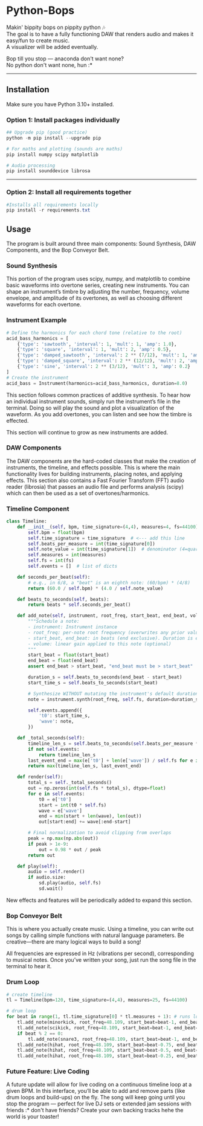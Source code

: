 # Python-Bops

Makin' bippity bops on pippity python 🎶  
The goal is to have a fully functioning DAW that renders audio and makes it easy/fun to create music.  
A visualizer will be added eventually.  

Bop till you stop — anaconda don't want none?  
No python don't want none, hun :*  

---

## Installation

Make sure you have Python 3.10+ installed.

### Option 1: Install packages individually

```powershell
## Upgrade pip (good practice)
python -m pip install --upgrade pip

# For maths and plotting (sounds are maths)
pip install numpy scipy matplotlib

# Audio processing
pip install sounddevice librosa
```
---

### Option 2: Install all requirements together
```powershell
#Installs all requirements locally
pip install -r requirements.txt
```

## Usage

The program is built around three main components: Sound Synthesis, DAW Components, and the Bop Conveyor Belt.

### Sound Synthesis

This portion of the program uses scipy, numpy, and matplotlib to combine basic waveforms into overtone series, creating new instruments. You can shape an instrument’s timbre by adjusting the number, frequency, volume envelope, and amplitude of its overtones, as well as choosing different waveforms for each overtone.

### Instrument Example
```python
# Define the harmonics for each chord tone (relative to the root)
acid_bass_harmonics = [
    {'type': 'sawtooth', 'interval': 1, 'mult': 1, 'amp': 1.0},
    {'type': 'square', 'interval': 1, 'mult': 2, 'amp': 0.5},
    {'type': 'damped_sawtooth', 'interval': 2 ** (7/12), 'mult': 1, 'amp': 0.8, 'decay': 3.0},
    {'type': 'damped_square', 'interval': 2 ** (12/12), 'mult': 2, 'amp': 0.4, 'decay': 2.5},
    {'type': 'sine', 'interval': 2 ** (3/12), 'mult': 3, 'amp': 0.2}
]
# Create the instrument
acid_bass = Instrument(harmonics=acid_bass_harmonics, duration=8.0)
```

This section follows common practices of additive synthesis. To hear how an individual instrument sounds, simply run the instrument’s file in the terminal. Doing so will play the sound and plot a visualization of the waveform. As you add overtones, you can listen and see how the timbre is effected.

This section will continue to grow as new instruments are added.

### DAW Components

The DAW components are the hard-coded classes that make the creation of instruments, the timeline, and effects possible. This is where the main functionality lives for building instruments, placing notes, and applying effects. This section also contains a Fast Fourier Transform (FFT) audio reader (librosia) that passes an audio file and performs analysis (scipy) which can then be used as a set of overtones/harmonics.

### Timeline Component
```python
class Timeline:
    def __init__(self, bpm, time_signature=(4,4), measures=4, fs=44100):
        self.bpm = float(bpm)
        self.time_signature = time_signature  # <--- add this line
        self.beats_per_measure = int(time_signature[0])
        self.note_value = int(time_signature[1])  # denominator (4=quarter, 8=eighth)
        self.measures = int(measures)
        self.fs = int(fs)
        self.events = []  # list of dicts

    def seconds_per_beat(self):
        # e.g., in 6/8, a "beat" is an eighth note: (60/bpm) * (4/8)
        return (60.0 / self.bpm) * (4.0 / self.note_value)

    def beats_to_seconds(self, beats):
        return beats * self.seconds_per_beat()

    def add_note(self, instrument, root_freq, start_beat, end_beat, volume=1.0):
        """Schedule a note:
        - instrument: Instrument instance
        - root_freq: per-note root frequency (overwrites any prior value)
        - start_beat, end_beat: in beats (end exclusive). Duration is end-start.
        - volume: linear gain applied to this note (optional)
        """
        start_beat = float(start_beat)
        end_beat = float(end_beat)
        assert end_beat > start_beat, "end_beat must be > start_beat"

        duration_s = self.beats_to_seconds(end_beat - start_beat)
        start_time_s = self.beats_to_seconds(start_beat)

        # Synthesize WITHOUT mutating the instrument's default duration
        note = instrument.synth(root_freq, self.fs, duration=duration_s) * float(volume)

        self.events.append({
            't0': start_time_s,
            'wave': note,
        })

    def _total_seconds(self):
        timeline_len_s = self.beats_to_seconds(self.beats_per_measure * self.measures)
        if not self.events:
            return timeline_len_s
        last_event_end = max(e['t0'] + len(e['wave']) / self.fs for e in self.events)
        return max(timeline_len_s, last_event_end)

    def render(self):
        total_s = self._total_seconds()
        out = np.zeros(int(self.fs * total_s), dtype=float)
        for e in self.events:
            t0 = e['t0']
            start = int(t0 * self.fs)
            wave = e['wave']
            end = min(start + len(wave), len(out))
            out[start:end] += wave[:end-start]

        # Final normalization to avoid clipping from overlaps
        peak = np.max(np.abs(out))
        if peak > 1e-9:
            out = 0.98 * out / peak
        return out

    def play(self):
        audio = self.render()
        if audio.size:
            sd.play(audio, self.fs)
            sd.wait()
```

New effects and features will be periodically added to expand this section.

### Bop Conveyor Belt

This is where you actually create music. Using a timeline, you can write out songs by calling simple functions with natural language parameters. Be creative—there are many logical ways to build a song!

All frequencies are expressed in Hz (vibrations per second), corresponding to musical notes. Once you’ve written your song, just run the song file in the terminal to hear it.

### Drum Loop
```python
# create timeline
tl = Timeline(bpm=120, time_signature=(4,4), measures=25, fs=44100)

# drum loop
for beat in range(1, tl.time_signature[0] * tl.measures + 1): # runs loop for full timeline
    tl.add_note(minorkick, root_freq=48.109, start_beat=beat-1, end_beat=beat)
    tl.add_note(scikick, root_freq=48.109, start_beat=beat-1, end_beat=beat)
    if beat % 2 == 0:
        tl.add_note(snare3, root_freq=48.109, start_beat=beat-1, end_beat=beat-0.5)
    tl.add_note(hihat, root_freq=48.109, start_beat=beat-0.75, end_beat=beat-0.625)
    tl.add_note(hihat, root_freq=48.109, start_beat=beat-0.5, end_beat=beat-0.375)
    tl.add_note(hihat, root_freq=48.109, start_beat=beat-0.25, end_beat=beat-0.125)
```

### Future Feature: Live Coding

A future update will allow for live coding on a continuous timeline loop at a given BPM. In this interface, you’ll be able to add and remove parts (like drum loops and build-ups) on the fly. The song will keep going until you stop the program — perfect for live DJ sets or extended jam sessions with friends :* don't have friends? Create your own backing tracks hehe the world is your toaster!
